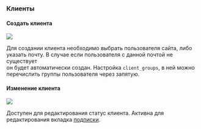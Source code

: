 ### Клиенты

#### Создать клиента

[![](https://file.modx.pro/files/5/4/6/546c1aa61ab8a310c0beda6e6d162de6s.jpg)](https://file.modx.pro/files/5/4/6/546c1aa61ab8a310c0beda6e6d162de6.png)

Для создании клиента необходимо выбрать пользователя сайта, либо указать почту. В случае если пользователя с данной почтой не существует  
он будет автоматически создан.
Настройка `client_groups`, в ней можно перечислить группы пользователя через запятую. 

#### Изменение клиента

[![](https://file.modx.pro/files/8/7/1/8719151594fef6d34f07b6dbf1dc8c5as.jpg)](https://file.modx.pro/files/8/7/1/8719151594fef6d34f07b6dbf1dc8c5a.png)

Доступен для редактирования статус клиента. Активна для редактирования вкладка [подписки][7].

[4]: /ru/01_Компоненты/22_PayAndSee/01_Интерфейс/04_Контент.md
[5]: /ru/01_Компоненты/22_PayAndSee/01_Интерфейс/05_Тарифы.md
[6]: /ru/01_Компоненты/22_PayAndSee/01_Интерфейс/06_Клиенты.md
[7]: /ru/01_Компоненты/22_PayAndSee/01_Интерфейс/07_Подписки.md
[8]: /ru/01_Компоненты/22_PayAndSee/01_Интерфейс/08_Статусы.md
[9]: /ru/01_Компоненты/22_PayAndSee/01_Интерфейс/09_Оповещения.md